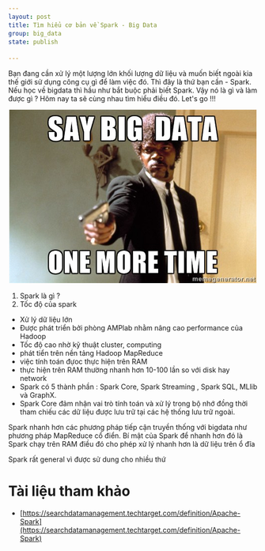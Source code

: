 ```yaml
---
layout: post 
title: Tìm hiểu cơ bản về Spark - Big Data
group: big_data
state: publish

---
```


Bạn đang cần xử lý một lượng lớn khối lượng dữ liệu và muốn biết ngoài kia thế giới
sử dụng công cụ gì để làm việc đó. Thì đây là thứ bạn cần - Spark. Nếu học về bigdata 
thì hầu như bắt buộc phải biết Spark. Vậy nó là gì và làm được gì ? Hôm nay ta sẽ cùng
nhau tìm hiểu điều đó. Let's go !!!

<p align="center">
  <img src="/images/spark/spark.jpg" />
</p>

1. Spark là gì ? 
2. Tốc độ của spark
- Xử lý dữ liệu lớn
- Được phát triển bởi phòng AMPlab nhằm nâng cao performance của
Hadoop
- Tốc độ cao nhờ kỹ thuật cluster, computing
- phát tiển trên nền tảng Hadoop MapReduce
- việc tính toán đựoc thực hiện trên RAM 
- thực hiện trên RAM thường nhanh hơn 10-100 lần so với disk hay network
- Spark có 5 thành phần : Spark Core, Spark Streaming , Spark SQL, MLlib và GraphX. 
- Spark Core đảm nhận vai trò tính toán và xử lý trong bộ nhớ đồng thời tham chiếu các dữ liệu được lưu trữ 
tại các hệ thống lưu trữ ngoài. 



Spark nhanh hơn các phương pháp tiếp cận truyền thống với bigdata như phương pháp MapReduce cổ điển. 
Bí mật của Spark để nhanh hơn đó là Spark chạy trên RAM điều đó cho phép xử lý nhanh hơn là dữ liệu trên ổ đĩa 

Spark rất general vì được sử dung cho nhiều thứ


# Tài liệu tham khảo 
- [https://searchdatamanagement.techtarget.com/definition/Apache-Spark](https://searchdatamanagement.techtarget.com/definition/Apache-Spark)
